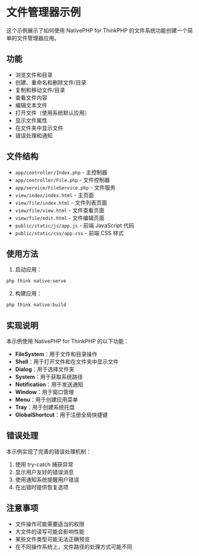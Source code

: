 # 文件管理器示例

这个示例展示了如何使用 NativePHP for ThinkPHP 的文件系统功能创建一个简单的文件管理器应用。

## 功能

- 浏览文件和目录
- 创建、重命名和删除文件/目录
- 复制和移动文件/目录
- 查看文件内容
- 编辑文本文件
- 打开文件（使用系统默认应用）
- 显示文件属性
- 在文件夹中显示文件
- 错误处理和通知

## 文件结构

- `app/controller/Index.php` - 主控制器
- `app/controller/File.php` - 文件控制器
- `app/service/FileService.php` - 文件服务
- `view/index/index.html` - 主页面
- `view/file/index.html` - 文件列表页面
- `view/file/view.html` - 文件查看页面
- `view/file/edit.html` - 文件编辑页面
- `public/static/js/app.js` - 前端 JavaScript 代码
- `public/static/css/app.css` - 前端 CSS 样式

## 使用方法

1. 启动应用：

```bash
php think native:serve
```

2. 构建应用：

```bash
php think native:build
```

## 实现说明

本示例使用 NativePHP for ThinkPHP 的以下功能：

- **FileSystem**：用于文件和目录操作
- **Shell**：用于打开文件和在文件夹中显示文件
- **Dialog**：用于选择文件夹
- **System**：用于获取系统路径
- **Notification**：用于发送通知
- **Window**：用于窗口管理
- **Menu**：用于创建应用菜单
- **Tray**：用于创建系统托盘
- **GlobalShortcut**：用于注册全局快捷键

## 错误处理

本示例实现了完善的错误处理机制：

1. 使用 try-catch 捕获异常
2. 显示用户友好的错误消息
3. 使用通知系统提醒用户错误
4. 在出错时提供恢复选项

## 注意事项

- 文件操作可能需要适当的权限
- 大文件的读写可能会影响性能
- 某些文件类型可能无法正确预览
- 在不同操作系统上，文件路径的处理方式可能不同
